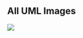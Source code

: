 ## All UML Images

![](https://www.planttext.com/api/plantuml/png/XLJBRi8m4BpxAomkbP1YsYlY09LwYAfKLNdqR8W5QOCTEPkcI7ny7MCxwm3g9RPdzZcxohm6hg4vbeGy702gUZgPj6tBgf9B0F4BRAUEX93wkv1KgreGAA0KTBd-sAIRnTjgIbDPDL1JBdFwMSXSjONS4wAsNs87T55L_deX0_EI5w3qEetVpiXXwpJZak-53bvf9cJ3jwK8m3kNeeoGbIax0fQYD6S4cRp-taN4zsUk_TF6xYl-4HAk2kgwzo36LgSgf7iLfwtYEZSdXZFLrC9Z10j0nuakzWT8UfcCaWPDl8pERdPEabWwqnf6kqQ3Z3P0rtkFpCwCkJu7859so8GX-AfDJXiQAHqHeoV6nYElfrEPNgX7IzafT9z_GPJTnXiwTFEx8b0p_JKo25jpXqUj4JnqR3ISypsxQF1XMovZkncZf--uChikB5x7EB_oA-KM1Q-pcslaJEP2vkRFy0S0)